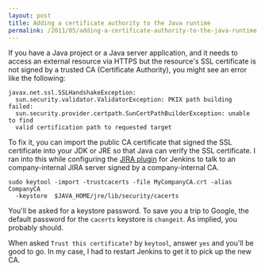 ```yaml
---
layout: post
title: Adding a certificate authority to the Java runtime
permalink: /2011/05/adding-a-certificate-authority-to-the-java-runtime.html
---
```

If you have a Java project or a Java server application, and it needs to access
an external resource via HTTPS but the resource's SSL certificate is not signed
by a trusted CA (Certificate Authority), you might see an error like the
following:

    javax.net.ssl.SSLHandshakeException:
      sun.security.validator.ValidatorException: PKIX path building failed:
      sun.security.provider.certpath.SunCertPathBuilderException: unable to find
      valid certification path to requested target

To fix it, you can import the public CA certificate that signed the SSL
certificate into your JDK or JRE so that Java can verify the SSL certificate. I
ran into this while configuring the [JIRA
plugin](https://wiki.jenkins-ci.org/display/JENKINS/JIRA+Plugin) for Jenkins to
talk to an company-internal JIRA server signed by a company-internal CA.

    sudo keytool -import -trustcacerts -file MyCompanyCA.crt -alias CompanyCA
      -keystore  $JAVA_HOME/jre/lib/security/cacerts

You'll be asked for a keystore password. To save you a trip to Google, the
default password for the `cacerts` keystore is
`changeit`. As implied, you probably should.

When asked `Trust this certificate?` by `keytool`, answer `yes` and you'll be
good to go. In my case, I had to restart Jenkins to get it to pick up the new
CA.

